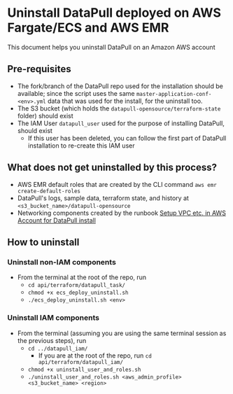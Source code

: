 # Uninstall DataPull deployed on AWS Fargate/ECS and AWS EMR

This document helps you uninstall DataPull on an Amazon AWS account

## Pre-requisites
- The fork/branch of the DataPull repo used for the installation should be available; since the script uses the same `master-application-conf-<env>.yml` data that was used for the install, for the uninstall too.
- The S3 bucket (which holds the `datapull-opensource/terraform-state` folder) should exist
- The IAM User `datapull_user` used for the purpose of installing DataPull, should exist
    - If this user has been deleted, you can follow the first part of DataPull installation to re-create this IAM user

## What does not get uninstalled by this process?
- AWS EMR default roles that are created by the CLI command `aws emr create-default-roles`
- DataPull's logs, sample data, terraform state, and history at `<s3_bucket_name>/datapull-opensource`
- Networking components created by the runbook [Setup VPC etc. in AWS Account for DataPull install](../aws_account_setup) 

## How to uninstall

### Uninstall non-IAM components

- From the terminal at the root of the repo, run 
    - `cd api/terraform/datapull_task/`
    - `chmod +x ecs_deploy_uninstall.sh`
    -  `./ecs_deploy_uninstall.sh <env>`

### Uninstall IAM components

- From the terminal (assuming you are using the same terminal session as the previous steps), run
    - `cd ../datapull_iam/`
        - If you are at the root of the repo, run `cd api/terraform/datapull_iam/`
    - `chmod +x uninstall_user_and_roles.sh`
    - `./uninstall_user_and_roles.sh <aws_admin_profile> <s3_bucket_name> <region>`
